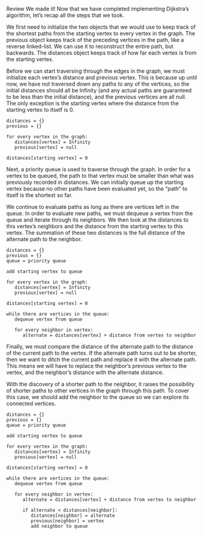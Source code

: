 Review
We made it! Now that we have completed implementing Dijkstra’s algorithm, let’s recap all the steps that we took.

We first need to initialize the two objects that we would use to keep track of the shortest paths from the starting vertex to every vertex in the graph. The previous object keeps track of the preceding vertices in the path, like a reverse linked-list. We can use it to reconstruct the entire path, but backwards. The distances object keeps track of how far each vertex is from the starting vertex.

Before we can start traversing through the edges in the graph, we must initialize each vertex’s distance and previous vertex. This is because up until now, we have not traversed down any paths to any of the vertices, so the initial distances should all be Infinity (and any actual paths are guaranteed to be less than the initial distance), and the previous vertices are all null. The only exception is the starting vertex where the distance from the starting vertex to itself is 0.

```
distances = {}
previous = {}

for every vertex in the graph:
   distances[vertex] = Infinity
   previous[vertex] = null

distances[starting vertex] = 0
```

Next, a priority queue is used to traverse through the graph. In order for a vertex to be queued, the path to that vertex must be smaller than what was previously recorded in distances. We can initially queue up the starting vertex because no other paths have been evaluated yet, so the “path” to itself is the shortest so far.

We continue to evaluate paths as long as there are vertices left in the queue. In order to evaluate new paths, we must dequeue a vertex from the queue and iterate through its neighbors. We then look at the distances to this vertex’s neighbors and the distance from the starting vertex to this vertex. The summation of these two distances is the full distance of the alternate path to the neighbor.

```
distances = {}
previous = {}
queue = priority queue

add starting vertex to queue

for every vertex in the graph:
   distances[vertex] = Infinity
   previous[vertex] = null

distances[starting vertex] = 0

while there are vertices in the queue:
   dequeue vertex from queue

   for every neighbor in vertex:
      alternate = distances[vertex] + distance from vertex to neighbor
```

Finally, we must compare the distance of the alternate path to the distance of the current path to the vertex. If the alternate path turns out to be shorter, then we want to ditch the current path and replace it with the alternate path. This means we will have to replace the neighbor’s previous vertex to the vertex, and the neighbor’s distance with the alternate distance.

With the discovery of a shorter path to the neighbor, it raises the possibility of shorter paths to other vertices in the graph through this path. To cover this case, we should add the neighbor to the queue so we can explore its connected vertices.

```
distances = {}
previous = {}
queue = priority queue

add starting vertex to queue

for every vertex in the graph:
   distances[vertex] = Infinity
   previous[vertex] = null

distances[starting vertex] = 0

while there are vertices in the queue:
   dequeue vertex from queue

   for every neighbor in vertex:
      alternate = distances[vertex] + distance from vertex to neighbor

      if alternate < distances[neighbor]:
         distances[neighbor] = alternate
         previous[neighbor] = vertex
         add neighbor to queue
```
